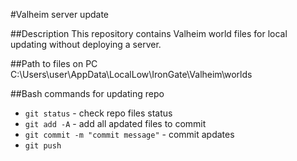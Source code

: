 #Valheim server update

##Description
This repository contains Valheim world files for local updating without deploying a server.

##Path to files on PC
C:\Users\user\AppData\LocalLow\IronGate\Valheim\worlds

##Bash commands for updating repo
- `git status` - check repo files status
- `git add -A` - add all apdated files to commit
- `git commit -m "commit message"` - commit apdates
- `git push`